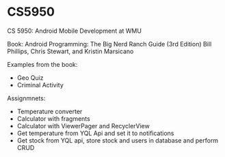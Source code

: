 # CS5950
CS 5950: Android Mobile Development at WMU

Book: Android Programming: The Big Nerd Ranch Guide (3rd Edition)
Bill Phillips, Chris Stewart, and Kristin Marsicano

Examples from the book:
* Geo Quiz
* Criminal Activity 

Assignmnets: 
* Temperature converter
* Calculator with fragments
* Calculator with ViewerPager and RecyclerView
* Get temperature from YQL Api and set it to notifications
* Get stock from YQL api, store stock and users in database and perform CRUD
